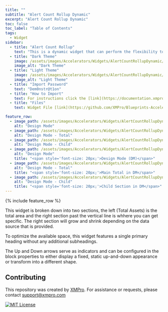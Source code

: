 ```yaml
---
title: ""
subtitle: "Alert Count Rollup Dynamic"
excerpt: "Alert Count Rollup Dynamic"
toc: false
toc_label: "Table of Contents"
tags:
  - Widget
sidebar:
  - title: "Alert Count Rollup"
    text: "This is a dynamic widget that can perform the flexibility to personalize the appearance and functionality of the widget to align with your preferences or specific requirements."
  - title: "Dark Theme"
    image: /assets/images/Accelerators/Widgets/AlertCountRollupDynamic/DarkTheme/AlertCountRollupDynamicPublishedMode.png
    image_alt: "Dark Theme"
  - title: "Light Theme"
    image: /assets/images/Accelerators/Widgets/AlertCountRollupDynamic/LightTheme/AlertCountRollupDynamicPublishedMode.png
    image_alt: "Light Theme"
  - title: "Import Password"
    text: "Dem0nstr@t1on"
  - title: "How to Import"
    text: For instructions click the [link](https://documentation.xmpro.com/how-tos/apps/manage-widgets#importing-widgets "Click Here")
  - title: "Files"
    text: Widget File [link](https://github.com/XMPro/Blueprints-Accelerators-Patterns/blob/master/Accelerators/Widgets/Alert%20Count%20Rollup%20-%20Dynamic.xwid "Click Here")

feature_row:
  - image_path: /assets/images/Accelerators/Widgets/AlertCountRollupDynamic/LightTheme/AlertCountRollupDynamicDesignMode.png
    alt: "Design Mode"
  - image_path: /assets/images/Accelerators/Widgets/AlertCountRollupDynamic/LightTheme/AlertCountRollupDynamicTotalDataSource.png
    alt: "Design Mode - Total"
  - image_path: /assets/images/Accelerators/Widgets/AlertCountRollupDynamic/LightTheme/AlertCountRollupDynamicChildDataSource.png
    alt: "Design Mode - Child"
  - image_path: /assets/images/Accelerators/Widgets/AlertCountRollupDynamic/DarkTheme/AlertCountRollupDynamicDesignMode.png
    alt: "Design Mode"
    title: "<span style='font-size: 20px;'>Design Mode (DM)</span>"
  - image_path: /assets/images/Accelerators/Widgets/AlertCountRollupDynamic/DarkTheme/AlertCountRollupDynamicTotalDataSource.png
    alt: "Design Mode - Total"
    title: "<span style='font-size: 20px;'>Main Total in DM</span>"
  - image_path: /assets/images/Accelerators/Widgets/AlertCountRollupDynamic/DarkTheme/AlertCountRollupDynamicChildDataSource.png
    alt: "Design Mode - Child"
    title: "<span style='font-size: 20px;'>Child Section in DM</span>"
---
```


{% include feature_row %}

This widget is broken down into two sections, the left (Total Assets) is the total area and the right section past the vertical line is whhere you can get specific.  The right section will grow and shrink depending on the data source that is provided.

To optimize the available space, this widget features a single primary heading without any additional subheadings.

The Up and Down arrows serve as indicators and can be configured in the block properties to either display a fixed, static up-and-down appearance or transform into a different shape.

## Contributing
This repository was created by <a href="https://xmpro.com/">XMPro</a>. 
For assistance or requests, please contact <a href="mailto:support@xmpro.com">support@xmpro.com</a>

[![MIT License](https://img.shields.io/badge/License-MIT-green.svg)](https://choosealicense.com/licenses/mit/)
